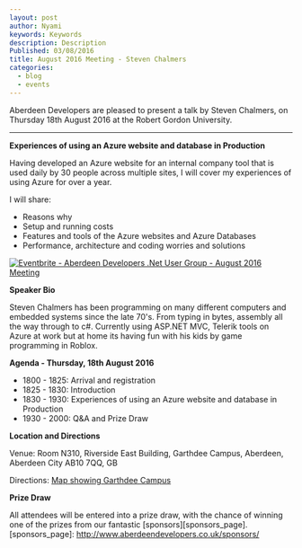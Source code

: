 ```yaml
---
layout: post
author: Nyami
keywords: Keywords
description: Description
Published: 03/08/2016
title: August 2016 Meeting - Steven Chalmers
categories:
  - blog
  - events
---
```

Aberdeen Developers are pleased to present a talk by Steven Chalmers, on Thursday 18th August 2016 at the Robert Gordon University.

***

**Experiences of using an Azure website and database in Production**

Having developed an Azure website for an internal company tool that is used daily by 30 people across multiple sites, I will cover my experiences of using Azure for over a year.

I will share:

+ Reasons why
+ Setup and running costs
+ Features and tools of the Azure websites and Azure Databases
+ Performance, architecture and coding worries and solutions


[![Eventbrite - Aberdeen Developers .Net User Group - August 2016 Meeting](https://www.eventbrite.com/custombutton?eid=11987778769)](http://www.eventbrite.com/e/aberdeen-developers-net-user-group-august-2016-meeting-tickets-26706378497?aff=blog)

**Speaker Bio**

Steven Chalmers has been programming on many different computers and embedded systems since the late 70's. From typing in bytes, assembly all the way through to c#. Currently using ASP.NET MVC, Telerik tools on Azure at work but at home its having fun with his kids by game programming in Roblox.

**Agenda - Thursday, 18th August 2016**

+ 1800 - 1825: Arrival and registration
+ 1825 - 1830: Introduction
+ 1830 - 1930: Experiences of using an Azure website and database in Production
+ 1930 - 2000: Q&A and Prize Draw

**Location and Directions**

Venue: Room N310, Riverside East Building, Garthdee Campus, Aberdeen, Aberdeen City AB10 7QQ, GB

Directions: [Map showing Garthdee Campus](https://maps.google.co.uk/maps?q=Faculty+of+Health+%26+Social+Care,+Garthdee+Campus,+Aberdeen,+Aberdeen+City+AB10+7QG,+GB&hl=en&ll=57.119317,-2.136133&spn=0.004165,0.012413&sll=57.746995,-4.687341&sspn=8.392957,25.422363&hq=Faculty+of+Health+%26+Social+Care,+Garthdee+Campus,&hnear=AB10+7QG,+United+Kingdom&t=m&z=17&iwloc=A)

**Prize Draw**

All attendees will be entered into a prize draw, with the chance of winning one of the prizes from our fantastic [sponsors][sponsors_page].
[sponsors_page]: http://www.aberdeendevelopers.co.uk/sponsors/
